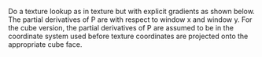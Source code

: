 Do a texture lookup as in texture but with explicit gradients as shown below. The partial derivatives of P are with respect to window x and window y. For the cube version, the partial derivatives of P are assumed to be in the coordinate system used before texture coordinates are projected onto the appropriate cube face.